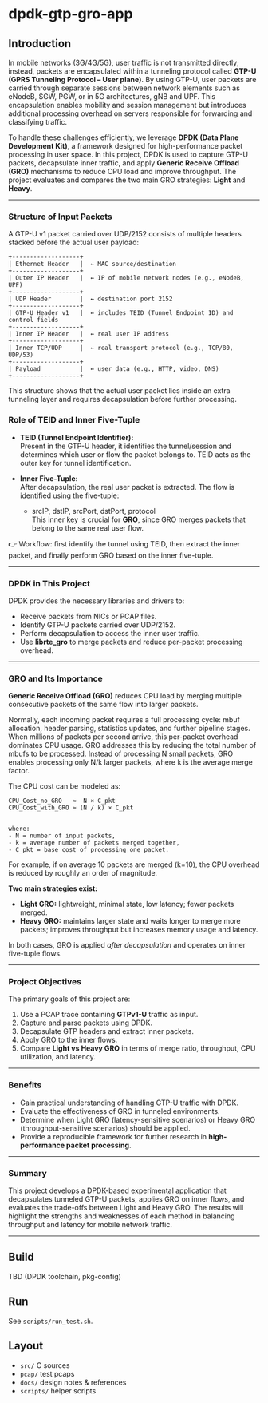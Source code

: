 # dpdk-gtp-gro-app

## Introduction

In mobile networks (3G/4G/5G), user traffic is not transmitted directly; instead, packets are encapsulated within a tunneling protocol called **GTP-U (GPRS Tunneling Protocol – User plane)**. By using GTP-U, user packets are carried through separate sessions between network elements such as eNodeB, SGW, PGW, or in 5G architectures, gNB and UPF. This encapsulation enables mobility and session management but introduces additional processing overhead on servers responsible for forwarding and classifying traffic.

To handle these challenges efficiently, we leverage **DPDK (Data Plane Development Kit)**, a framework designed for high-performance packet processing in user space. In this project, DPDK is used to capture GTP-U packets, decapsulate inner traffic, and apply **Generic Receive Offload (GRO)** mechanisms to reduce CPU load and improve throughput. The project evaluates and compares the two main GRO strategies: **Light** and **Heavy**.

---

### Structure of Input Packets

A GTP-U v1 packet carried over UDP/2152 consists of multiple headers stacked before the actual user payload:

```text
+-------------------+
| Ethernet Header   |  ← MAC source/destination
+-------------------+
| Outer IP Header   |  ← IP of mobile network nodes (e.g., eNodeB, UPF)
+-------------------+
| UDP Header        |  ← destination port 2152
+-------------------+
| GTP-U Header v1   |  ← includes TEID (Tunnel Endpoint ID) and control fields
+-------------------+
| Inner IP Header   |  ← real user IP address
+-------------------+
| Inner TCP/UDP     |  ← real transport protocol (e.g., TCP/80, UDP/53)
+-------------------+
| Payload           |  ← user data (e.g., HTTP, video, DNS)
+-------------------+
```
This structure shows that the actual user packet lies inside an extra tunneling layer and requires decapsulation before further processing.



### Role of TEID and Inner Five-Tuple

- **TEID (Tunnel Endpoint Identifier):**  
  Present in the GTP-U header, it identifies the tunnel/session and determines which user or flow the packet belongs to. TEID acts as the outer key for tunnel identification.

- **Inner Five-Tuple:**  
  After decapsulation, the real user packet is extracted. The flow is identified using the five-tuple:
  - srcIP, dstIP, srcPort, dstPort, protocol  
  This inner key is crucial for **GRO**, since GRO merges packets that belong to the same real user flow.

👉 Workflow: first identify the tunnel using TEID, then extract the inner packet, and finally perform GRO based on the inner five-tuple.

---

### DPDK in This Project

DPDK provides the necessary libraries and drivers to:
- Receive packets from NICs or PCAP files.  
- Identify GTP-U packets carried over UDP/2152.  
- Perform decapsulation to access the inner user traffic.  
- Use **librte_gro** to merge packets and reduce per-packet processing overhead.  

---

### GRO and Its Importance

**Generic Receive Offload (GRO)** reduces CPU load by merging multiple consecutive packets of the same flow into larger packets.  

Normally, each incoming packet requires a full processing cycle: mbuf allocation, header parsing, statistics updates, and further pipeline stages. When millions of packets per second arrive, this per-packet overhead dominates CPU usage. GRO addresses this by reducing the total number of mbufs to be processed. Instead of processing N small packets, GRO enables processing only N/k larger packets, where k is the average merge factor.

The CPU cost can be modeled as:

```text
CPU_Cost_no_GRO   ≈  N × C_pkt
CPU_Cost_with_GRO ≈ (N / k) × C_pkt
 

where:  
- N = number of input packets,  
- k = average number of packets merged together,  
- C_pkt = base cost of processing one packet.  
```
For example, if on average 10 packets are merged (k=10), the CPU overhead is reduced by roughly an order of magnitude.

**Two main strategies exist:**  
- **Light GRO:** lightweight, minimal state, low latency; fewer packets merged.  
- **Heavy GRO:** maintains larger state and waits longer to merge more packets; improves throughput but increases memory usage and latency.

In both cases, GRO is applied *after decapsulation* and operates on inner five-tuple flows.

---

### Project Objectives

The primary goals of this project are:
1. Use a PCAP trace containing **GTPv1-U** traffic as input.  
2. Capture and parse packets using DPDK.  
3. Decapsulate GTP headers and extract inner packets.  
4. Apply GRO to the inner flows.  
5. Compare **Light vs Heavy GRO** in terms of merge ratio, throughput, CPU utilization, and latency.

---

### Benefits

- Gain practical understanding of handling GTP-U traffic with DPDK.  
- Evaluate the effectiveness of GRO in tunneled environments.  
- Determine when Light GRO (latency-sensitive scenarios) or Heavy GRO (throughput-sensitive scenarios) should be applied.  
- Provide a reproducible framework for further research in **high-performance packet processing**.  

---

### Summary

This project develops a DPDK-based experimental application that decapsulates tunneled GTP-U packets, applies GRO on inner flows, and evaluates the trade-offs between Light and Heavy GRO. The results will highlight the strengths and weaknesses of each method in balancing throughput and latency for mobile network traffic.

---

## Build
TBD (DPDK toolchain, pkg-config)

## Run
See `scripts/run_test.sh`.

## Layout
- `src/` C sources
- `pcap/` test pcaps
- `docs/` design notes & references
- `scripts/` helper scripts
